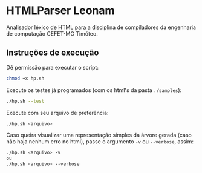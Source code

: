 # HTMLParser Leonam

Analisador léxico de HTML para a disciplina de compiladores da engenharia de computação CEFET-MG Timóteo.

## Instruções de execução

Dê permissão para executar o script:

```bash
chmod +x hp.sh
```

Execute os testes já programados (com os html's da pasta `./samples`):

```bash
./hp.sh --test
```

Execute com seu arquivo de preferência:

```bash
./hp.sh <arquivo>
```

Caso queira visualizar uma representação simples da árvore gerada (caso não haja nenhum erro no html), passe o argumento `-v` ou `--verbose`, assim:

```bash
./hp.sh <arquivo> -v
ou
./hp.sh <arquivo> --verbose
```